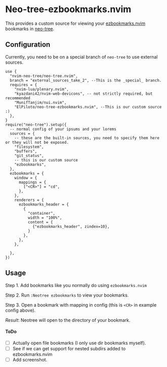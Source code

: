 # Neo-tree-ezbookmarks.nvim

This provides a custom source for viewing your [ezbookmarks.nvim](https://github.com/lifer0se/ezbookmarks.nvim) bookmarks in [neo-tree](https://github.com/nvim-neo-tree/neo-tree.nvim).

## Configuration

Currently, you need to be on a special branch of `neo-tree` to use external sources.

```
use {
  "nvim-neo-tree/neo-tree.nvim",
  branch = "external_sources_take_2", --This is the _special_ branch.
  requires = {
    "nvim-lua/plenary.nvim",
    "kyazdani42/nvim-web-devicons", -- not strictly required, but recommended
    "MunifTanjim/nui.nvim",
    "ElPiloto/neo-tree-ezbookmarks.nvim", --This is our custom source :)
  },
}
require("neo-tree").setup({
  -- normal config of your ipsums and your lorems
  sources = {
    -- these are the built-in sources, you need to specify them here or they will not be exposed.
    "filesystem",
    "buffers",
    "git_status",
    -- this is our custom source
    "ezbookmarks",
  },
  ezbookmarks = {
    window = {
      mappings = {
        ["<CR>"] = "cd",
      },
    },
    renderers = {
      ezbookmarks_header = {
        {
          "container",
          width = "100%",
          content = {
            {"ezbookmarks_header", zindex=10},
          }
        },
      },
    },

  },
})
```

## Usage

Step 1. Add bookmarks like you normally do using `ezbookmarks.nvim`

Step 2. Run `:Neotree ezbookmarks` to view your bookmarks.

Step 3. Open a bookmark with mapping in config (this is `<CR>` in example config above).

*Result*: Neotree will open to the directory of your bookmark.

#### ToDo

- [ ] Actually open file bookmarks (I only use dir bookmarks myself).
- [ ] See if we can get support for nested subdirs added to ezbookmarks.nvim
- [ ] Add screenshot.

